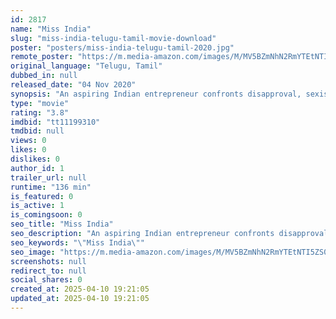 ```yaml
---
id: 2817
name: "Miss India"
slug: "miss-india-telugu-tamil-movie-download"
poster: "posters/miss-india-telugu-tamil-2020.jpg"
remote_poster: "https://m.media-amazon.com/images/M/MV5BZmNhN2RmYTEtNTI5ZS00OGQ0LTk0NzktZDMwODFhNmViNzY0XkEyXkFqcGc@._V1_SX300.jpg"
original_language: "Telugu, Tamil"
dubbed_in: null
released_date: "04 Nov 2020"
synopsis: "An aspiring Indian entrepreneur confronts disapproval, sexism and rivalry as she draws from culture to start a tea business."
type: "movie"
rating: "3.8"
imdbid: "tt11199310"
tmdbid: null
views: 0
likes: 0
dislikes: 0
author_id: 1
trailer_url: null
runtime: "136 min"
is_featured: 0
is_active: 1
is_comingsoon: 0
seo_title: "Miss India"
seo_description: "An aspiring Indian entrepreneur confronts disapproval, sexism and rivalry as she draws from culture to start a tea business."
seo_keywords: "\"Miss India\""
seo_image: "https://m.media-amazon.com/images/M/MV5BZmNhN2RmYTEtNTI5ZS00OGQ0LTk0NzktZDMwODFhNmViNzY0XkEyXkFqcGc@._V1_SX300.jpg"
screenshots: null
redirect_to: null
social_shares: 0
created_at: 2025-04-10 19:21:05
updated_at: 2025-04-10 19:21:05
---
```


